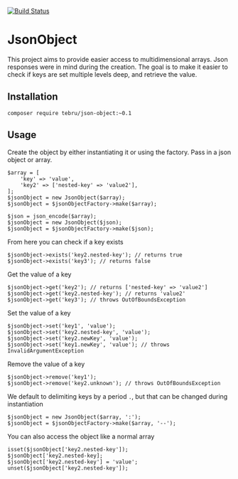 [![Build Status](https://travis-ci.org/tebru/json-object.svg?branch=master)](https://travis-ci.org/tebru/json-object)

# JsonObject
This project aims to provide easier access to multidimensional arrays.  Json responses were in mind during the creation.  The goal is to make it easier to check if keys are set multiple levels deep, and retrieve the value.

## Installation

```
composer require tebru/json-object:~0.1
```

## Usage
Create the object by either instantiating it or using the factory.  Pass in a json object or array.

```
$array = [
    'key' => 'value',
    'key2' => ['nested-key' => 'value2'],
];
$jsonObject = new JsonObject($array);
$jsonObject = $jsonObjectFactory->make($array);

$json = json_encode($array);
$jsonObject = new JsonObject($json);
$jsonObject = $jsonObjectFactory->make($json);
```

From here you can check if a key exists

```
$jsonObject->exists('key2.nested-key'); // returns true
$jsonObject->exists('key3'); // returns false
```

Get the value of a key

```
$jsonObject->get('key2'); // returns ['nested-key' => 'value2']
$jsonObject->get('key2.nested-key'); // returns 'value2'
$jsonObject->get('key3'); // throws OutOfBoundsException
```

Set the value of a key

```
$jsonObject->set('key1', 'value');
$jsonObject->set('key2.nested-key', 'value');
$jsonObject->set('key2.newKey', 'value');
$jsonObject->set('key1.newKey', 'value'); // throws InvalidArgumentException
```

Remove the value of a key

```
$jsonObject->remove('key1');
$jsonObject->remove('key2.unknown'); // throws OutOfBoundsException
```

We default to delimiting keys by a period `.`, but that can be changed during instantiation

```
$jsonObject = new JsonObject($array, ':');
$jsonObject = $jsonObjectFactory->make($array, '--');
```

You can also access the object like a normal array

```
isset($jsonObject['key2.nested-key']);
$jsonObject['key2.nested-key];
$jsonObject['key2.nested-key'] = 'value';
unset($jsonObject['key2.nested-key']);
```
